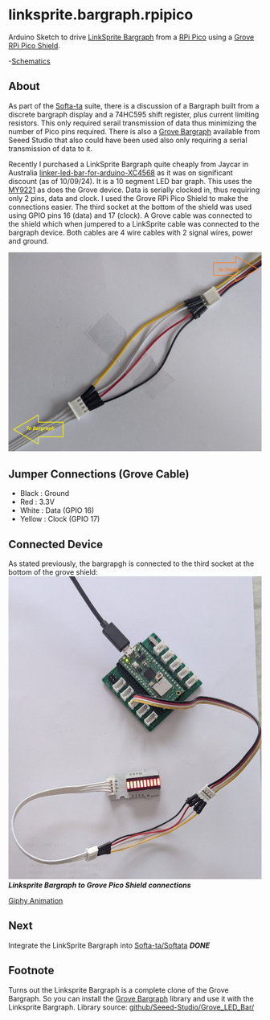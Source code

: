 # linksprite.bargraph.rpipico
Arduino Sketch to drive [LinkSprite Bargraph](https://wiki.linksprite.com/index.php?title=LED_Bar&oldid=4543) from a [RPi Pico](https://www.raspberrypi.com/documentation/microcontrollers/pico-series.html) using a [Grove RPi Pico Shield](https://www.seeedstudio.com/Grove-Shield-for-Pi-Pico-v1-0-p-4846.html).

-[Schematics](https://s3.amazonaws.com/linksprite/LinkerKit/LED+Bar.pdf)

## About

As part of the [Softa-ta](https://github.com/djaus2/Soft-ata) suite, there is a discussion of a Bargraph built from
a discrete bargraph display and a 74HC595 shift register, plus current limiting resistors. This only required serail transmission of data thus 
minimizing the number of Pico pins required.
There is also a [Grove Bargraph](https://wiki.seeedstudio.com/Grove-LED_Bar/) available from Seeed Studio that also could have been used also
only requiring a serial transmission of data to it.

Recently I purchased a LinkSprite Bargraph quite cheaply from Jaycar in Australia [linker-led-bar-for-arduino-XC4568](https://www.jaycar.com.au/linker-led-bar-for-arduino/p/XC4568) as it was on significant discount (as of 10/09/24). 
It is a 10 segment LED bar graph. This uses the [MY9221](http://www.my-semi.com/file/MY9221_BF_0.7.pdf) as does the Grove device. 
Data is serially clocked in, thus requiring only 2 pins, data and clock.
I used the Grove RPi Pico Shield to make the connections easier. 
The third socket at the bottom of the shield was used using GPIO pins 16 (data) and 17 (clock).
A Grove cable was connected to the shield which when jumpered to a LinkSprite cable was connected to the bargraph device. 
Both cables are 4 wire cables with 2 signal wires, power and ground.

![Cable Jumpers](images/cable-jumpers.jpg)

## Jumper Connections (Grove Cable)

  - Black  : Ground
  - Red    : 3.3V
  - White  : Data (GPIO 16)
  - Yellow : Clock (GPIO 17)

## Connected Device

As stated previously, the bargrapgh is connected to the third socket at the bottom of the grove shield:  
![LinkSprint Bargrapgh - Grove](images/PXL_20240910_063944336.jpg)  
***Linksprite Bargraph to Grove Pico Shield connections***

[Giphy Animation](https://giphy.com/embed/YMj0oajD5xOegzI72A)

## Next

Integrate the LinkSprite Bargraph into [Softa-ta/Softata](https://github.com/djaus2/Soft-ata) ***DONE***

## Footnote

Turns out the Linksprite Bargraph is a complete clone of the Grove Bargraph.
So you can install the [Grove Bargraph](https://wiki.seeedstudio.com/Grove-LED_Bar/) library and use it with the Linksprite Bargraph.
Library source: [github/Seeed-Studio/Grove_LED_Bar/](https://github.com/Seeed-Studio/Grove_LED_Bar)

